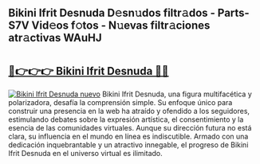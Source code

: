 ## Bikini Ifrit Desnuda D𝚎sn𝚞dos filtr𝚊dos - Parts-S7V Vid𝚎os f𝚘tos - N𝚞evas filtr𝚊ciones atr𝚊ctivas WAuHJ

# <h2><a href="http://mb05wy.tromn.icu/?c=Bikini+Ifrit+Desnuda">🔗👉👉👉 Bikini Ifrit Desnuda 🔗🔗</a></h2>

[![Bikini Ifrit Desnuda nuevo](https://i.imgur.com/pEAQMta.gif)](http://mb05wy.tromn.icu/?c=Bikini+Ifrit+Desnuda)
Bikini Ifrit Desnuda, una figura multifacética y polarizadora, desafía la comprensión simple. Su enfoque único para construir una presencia en la web ha atraído y ofendido a los seguidores, estimulando debates sobre la expresión artística, el consentimiento y la esencia de las comunidades virtuales. Aunque su dirección futura no está clara, su influencia en el mundo en línea es indiscutible. Armado con una dedicación inquebrantable y un atractivo innegable, el progreso de Bikini Ifrit Desnuda en el universo virtual es ilimitado.
